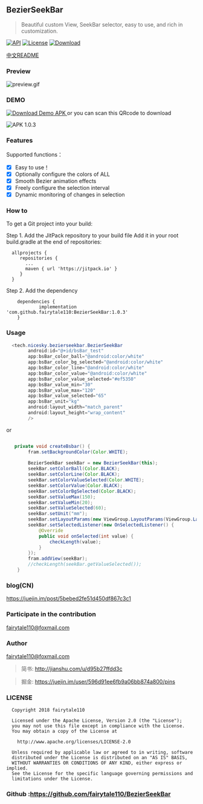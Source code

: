 
## BezierSeekBar
> Beautiful custom View, SeekBar selector, easy to use, and rich in customization.

[![API](https://img.shields.io/badge/API-19%2B-brightgreen.svg)](https://android-arsenal.com/api?level=19) 
[![License](https://img.shields.io/badge/license-Apache%202-green.svg)](https://www.apache.org/licenses/LICENSE-2.0)
[![Download](https://img.shields.io/badge/Download-1.0.0-brightgreen.svg) ](https://github.com/fairytale110/BezierSeekBar/archive/1.0.3.zip)

[中文README](https://github.com/fairytale110/BezierSeekBar/blob/master/README_CN.md)
### Preview

![preview.gif](https://github.com/fairytale110/BezierSeekBar/raw/master/release/preview_1.0.1.gif)

### DEMO

 [![Download Demo APK](https://img.shields.io/badge/Download%20APK-1.0.1-brightgreen.svg) ](https://github.com/fairytale110/BezierSeekBar/raw/master/release/app-release.apk) 
or you can scan this QRcode to download 

![APK 1.0.3](https://github.com/fairytale110/BezierSeekBar/raw/master/release/demo_1.0.1_qrcode.png)

### Features

Supported functions：
- [x] Easy to use！
- [x] Optionally configure the colors of ALL
- [x] Smooth Bezier animation effects
- [x] Freely configure the selection interval
- [x] Dynamic monitoring of changes in selection

### How to 

To get a Git project into your build:

Step 1. Add the JitPack repository to your build file
Add it in your root build.gradle at the end of repositories:
```
  allprojects {
     repositories {
       ...
       maven { url 'https://jitpack.io' }
     }
  }
```
Step 2. Add the dependency
```
	dependencies {
	        implementation 'com.github.fairytale110:BezierSeekBar:1.0.3'
	}
```

### Usage

```java
  <tech.nicesky.bezierseekbar.BezierSeekBar
        android:id="@+id/bsBar_test"
        app:bsBar_color_ball="@android:color/white"
        app:bsBar_color_bg_selected="@android:color/white"
        app:bsBar_color_line="@android:color/white"
        app:bsBar_color_value="@android:color/white"
        app:bsBar_color_value_selected="#ef5350"
        app:bsBar_value_min="30"
        app:bsBar_value_max="120"
        app:bsBar_value_selected="65"
        app:bsBar_unit="kg"
        android:layout_width="match_parent"
        android:layout_height="wrap_content"
        />
```
or
```java

   private void createBsbar() {
        fram.setBackgroundColor(Color.WHITE);
        
        BezierSeekBar seekBar = new BezierSeekBar(this);
        seekBar.setColorBall(Color.BLACK);
        seekBar.setColorLine(Color.BLACK);
        seekBar.setColorValueSelected(Color.WHITE);
        seekBar.setColorValue(Color.BLACK);
        seekBar.setColorBgSelected(Color.BLACK);
        seekBar.setValueMax(150);
        seekBar.setValueMin(20);
        seekBar.setValueSelected(60);
        seekBar.setUnit("mm");
        seekBar.setLayoutParams(new ViewGroup.LayoutParams(ViewGroup.LayoutParams.MATCH_PARENT,     ViewGroup.LayoutParams.WRAP_CONTENT));
        seekBar.setSelectedListener(new OnSelectedListener() {
            @Override
            public void onSelected(int value) {
                checkLength(value);
            }
        });
        fram.addView(seekBar);
        //checkLength(seekBar.getValueSelected());
    }
```

### blog(CN)
https://juejin.im/post/5bebed2fe51d450df867c3c1

### Participate in the contribution
fairytale110@foxmail.com


### Author
fairytale110@foxmail.com
> 简书: http://jianshu.com/u/d95b27ffdd3c

> 掘金: https://juejin.im/user/596d91ee6fb9a06bb874a800/pins


### LICENSE

```
  Copyright 2018 fairytale110

  Licensed under the Apache License, Version 2.0 (the "License");
  you may not use this file except in compliance with the License.
  You may obtain a copy of the License at

    http://www.apache.org/licenses/LICENSE-2.0

  Unless required by applicable law or agreed to in writing, software
  distributed under the License is distributed on an "AS IS" BASIS,
  WITHOUT WARRANTIES OR CONDITIONS OF ANY KIND, either express or implied.
  See the License for the specific language governing permissions and
  limitations under the License.
```

### Github :https://github.com/fairytale110/BezierSeekBar
